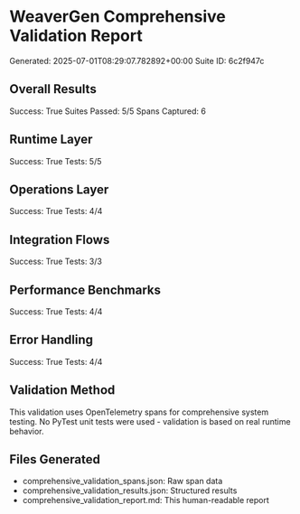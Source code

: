 # WeaverGen Comprehensive Validation Report
Generated: 2025-07-01T08:29:07.782892+00:00
Suite ID: 6c2f947c

## Overall Results
Success: True
Suites Passed: 5/5
Spans Captured: 6

## Runtime Layer
Success: True
Tests: 5/5

## Operations Layer
Success: True
Tests: 4/4

## Integration Flows
Success: True
Tests: 3/3

## Performance Benchmarks
Success: True
Tests: 4/4

## Error Handling
Success: True
Tests: 4/4

## Validation Method
This validation uses OpenTelemetry spans for comprehensive system testing.
No PyTest unit tests were used - validation is based on real runtime behavior.

## Files Generated
- comprehensive_validation_spans.json: Raw span data
- comprehensive_validation_results.json: Structured results
- comprehensive_validation_report.md: This human-readable report